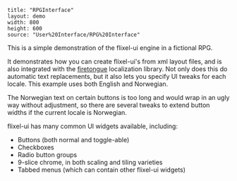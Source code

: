 ```
title: "RPGInterface"
layout: demo
width: 800
height: 600
source: "User%20Interface/RPG%20Interface"
```

This is a simple demonstration of the flixel-ui engine in a fictional RPG.

It demonstrates how you can create flixel-ui's from xml layout files, and is also integrated with the [firetongue](https://github.com/larsiusprime/firetongue) localization library. Not only does this do automatic text replacements, but it also lets you specify UI tweaks for each locale. This example uses both English and Norwegian.

The Norwegian text on certain buttons is too long and would wrap in an ugly way without adjustment, so there are several tweaks to extend button widths if the current locale is Norwegian.

flixel-ui has many common UI widgets available, including:

- Buttons (both normal and toggle-able)
- Checkboxes
- Radio button groups
- 9-slice chrome, in both scaling and tiling varieties
- Tabbed menus (which can contain other flixel-ui widgets)